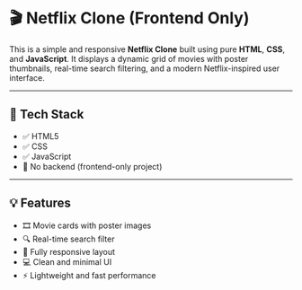 # 🎬 Netflix Clone (Frontend Only)

This is a simple and responsive **Netflix Clone** built using pure **HTML**, **CSS**, and **JavaScript**. It displays a dynamic grid of movies with poster thumbnails, real-time search filtering, and a modern Netflix-inspired user interface.

---

## 🔧 Tech Stack

- ✅ HTML5  
- ✅ CSS 
- ✅ JavaScript  
- 🚫 No backend (frontend-only project)

---

## 💡 Features

- 🎞️ Movie cards with poster images  
- 🔍 Real-time search filter  
- 📱 Fully responsive layout  
- 💻 Clean and minimal UI  
- ⚡ Lightweight and fast performance

